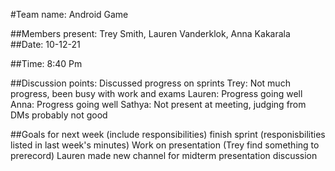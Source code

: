 #Team name: Android Game

##Members present:
Trey Smith, Lauren Vanderklok, Anna Kakarala
##Date:
10-12-21

##Time:
8:40 Pm

##Discussion points:
Discussed progress on sprints
Trey:  Not much progress, been busy with work and exams
Lauren: Progress going well
Anna:  Progress going well
Sathya:  Not present at meeting, judging from DMs probably not good

##Goals for next week (include responsibilities)
finish sprint (responisbilities listed in last week's minutes)
Work on presentation (Trey find something to prerecord)
Lauren made new channel for midterm presentation discussion
